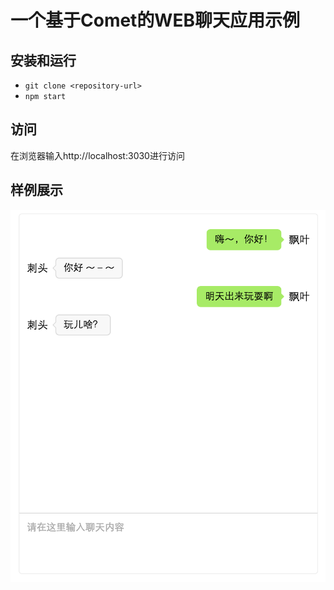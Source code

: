 # 一个基于Comet的WEB聊天应用示例

## 安装和运行
- `git clone <repository-url>`
- `npm start`

## 访问
在浏览器输入http://localhost:3030进行访问

## 样例展示
![样例图片](https://raw.githubusercontent.com/tsyeyuanfeng/chat/master/demo.png)
